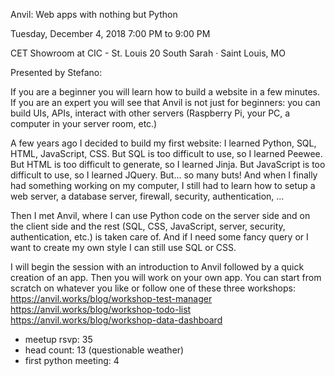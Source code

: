 Anvil: Web apps with nothing but Python


 Tuesday, December 4, 2018
 7:00 PM to 9:00 PM


 CET Showroom at CIC - St. Louis
 20 South Sarah · Saint Louis, MO


Presented by Stefano:


If you are a beginner you will learn how to build a website in a few minutes.
If you are an expert you will see that Anvil is not just for beginners: you can build UIs, APIs, interact with other servers (Raspberry Pi, your PC, a computer in your server room, etc.)


A few years ago I decided to build my first website: I learned Python, SQL, HTML, JavaScript, CSS. But SQL is too difficult to use, so I learned Peewee. But HTML is too difficult to generate, so I learned Jinja. But JavaScript is too difficult to use, so I learned JQuery. But... so many buts!
And when I finally had something working on my computer, I still had to learn how to setup a web server, a database server, firewall, security, authentication, ...


Then I met Anvil, where I can use Python code on the server side and on the client side and the rest (SQL, CSS, JavaScript, server, security, authentication, etc.) is taken care of. And if I need some fancy query or I want to create my own style I can still use SQL or CSS.


I will begin the session with an introduction to Anvil followed by a quick creation of an app. Then you will work on your own app. You can start from scratch on whatever you like or follow one of these three workshops:
https://anvil.works/blog/workshop-test-manager
https://anvil.works/blog/workshop-todo-list
https://anvil.works/blog/workshop-data-dashboard


* meetup rsvp: 35 
* head count: 13 (questionable weather)
* first python meeting: 4
